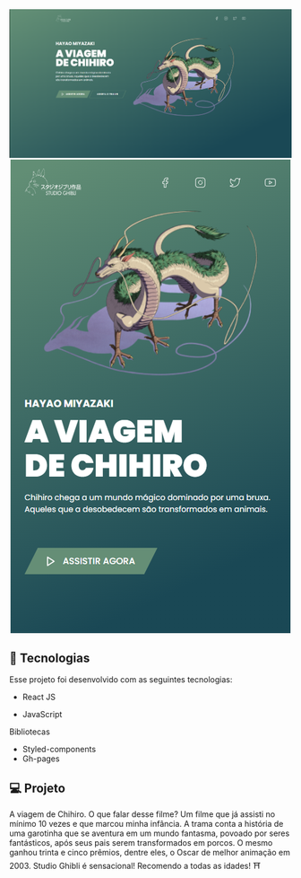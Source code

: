 
<img src="src/assets/images/desktop.png" alt="preview desktop image">

<div align="center"> <img src="src/assets/images/mobile.png" alt="preview mobile image"> </div>

## 🚀  Tecnologias

Esse projeto foi desenvolvido com as seguintes tecnologias:

-   React JS

-   JavaScript

Bibliotecas

- Styled-components
- Gh-pages

## 💻  Projeto

A viagem de Chihiro. O que falar desse filme? Um filme que já assisti no mínimo 10 vezes e que marcou minha infância. A trama conta a história de uma garotinha que se aventura em um mundo fantasma, povoado por seres fantásticos, após seus pais serem transformados em porcos. O mesmo ganhou trinta e cinco prêmios, dentre eles, o Oscar de melhor animação em 2003. Studio Ghibli é sensacional! Recomendo a todas as idades! ⛩️



